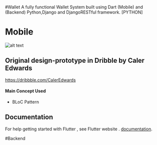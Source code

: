 #Wallet
A fully functional Wallet System built using Dart (Mobile) and (Backend) Python,Django and DjangoRESTful framework. [PYTHON]

# Mobile
![alt text](https://github.com/roninprogrammer/ewallet/blob/master/assets/card.gif)


## Original design-prototype in Dribble by Caler Edwards
https://dribbble.com/CalerEdwards

#### Main Concept Used
* BLoC Pattern

## Documentation
For help getting started with Flutter , see Flutter website .
[documentation](https://flutter.io/).

#Backend

